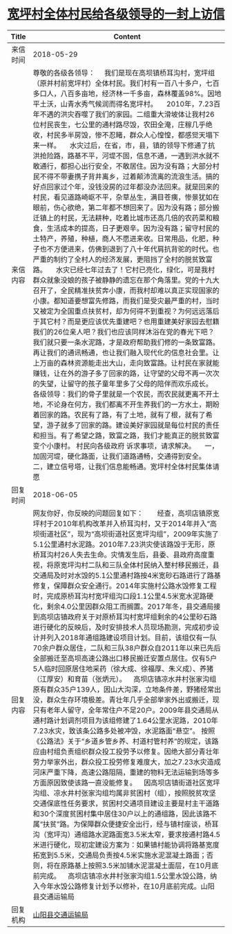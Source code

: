 # <a href="http://www.shangluo.gov.cn/zmhd/ldxxxx.jsp?urltype=leadermail.LeaderMailContentUrl&wbtreeid=1112&leadermailid=4729">宽坪村全体村民给各级领导的一封上访信</a>
| Title |                                                                                                                                                                                                                                                                                                                                                                                                                                                                                                                                                         Content                                                                                                                                                                                                                                                                                                                                                                                                                                                                                                                                                         |
|:-----:|-------------------------------------------------------------------------------------------------------------------------------------------------------------------------------------------------------------------------------------------------------------------------------------------------------------------------------------------------------------------------------------------------------------------------------------------------------------------------------------------------------------------------------------------------------------------------------------------------------------------------------------------------------------------------------------------------------------------------------------------------------------------------------------------------------------------------------------------------------------------------------------------------------------------------------------------------------------------------------------------------------------------------------------------------------------------------------------------------------------------------|
| 来信时间  | 2018-05-29                                                                                                                                                                                                                                                                                                                                                                                                                                                                                                                                                                                                                                                                                                                                                                                                                                                                                                                                                                                                                                                                                                              |
| 来信内容  | 尊敬的各级各领导：     我们是现在高坝镇桥耳沟村，宽坪组（原并村前宽坪村）全体村民。我们村有一百八十多户，七百多口人，八百多亩地，经济林一千多亩，森林覆盖98%。因地平土沃，山青水秀气候润而得名宽坪村。     2010年，7.23百年不遇的洪灾吞噬了我们的家园。二组重大滑坡体让我村26位村民丧生，七公里的通村路尽毁，农田全淹，庄稼几乎绝收，村民多半房毁，惨不忍睹，群众人心惶惶，都感觉天塌下来一样。     水灾过后，在省，市，县，镇的领导下修通了抗洪抢险路，路基不平，河堤不固，信息不通，一遇到洪水就不敢通行，都担心出行安全，不敢居住。因为没有路；大部分村民不得不带妻携子背井离乡，过着颠沛流离的流浪生活。搞的好点回家过个年，没钱没房的过年都没办法回来。就是回来的村民，看见道路崎岖不平，杂草丛生，满目苍痍，惨景犹如在眼前，伤心欲绝，第二年都不想回来了。因为没有路；部分搬迁镇上的村民，无法耕种，吃着比城市还高几倍的农药菜和粮食，生活成本的提高，日子更艰辛。因为没有路；留守村民的土特产，养殖，种植，商人不愿进来收。日常用品，化肥，种子也不方便进来，仿佛到退到了八十年代肩抗背驼的时代。也严重的制约了全村人的经济发展，更阻挡了全村的脱贫致富路。     水灾已经七年过去了！它村已亮化，绿化，可是我村群众就象没娘的孩子被静静的遗忘在那个角落里。党的十九大召开了，全民精准扶贫奔小康，而我村却难以真正实现国家的小康。都知道要想富先修路，而我们是受灾最严重的村，当时又被定为全国重点扶贫村，却为何得不到重视？为何远远落后于其它村？而是更应该优先重建吧？也用重建美好家园去慰籍我们的26位亲人吧？我们也应该同样沐浴在党的春光下吧？我们就只要一条水泥路，才是政府帮助我们修的一条致富路。再让我们的通讯畅通，也让我们融入现代化的信息社会里。让上万亩的森林资源能走出大山，走向致富路。让村民在家就能赚钱，让在外的游子多了回家的路，让守望的父母不再一次次的失望，让留守的孩子童年里多了父母的陪伴而欢乐成长。     各级领导：我们的骨子里就是一个农民，而农民就更离不开土地，不论身在何方，我们都离不开生养我们的一方水土，期盼着回家的路。农民有了路，有了土地，就有了根，就有了希望，游子就多了回家的路。建设美好家园就是每位村民的责任和担当。有了希望之路，致富之路，我们才能真正的脱贫致富变个小康村。 村民向各级政府 诉求事项，请求解决。     一，加固河堤，硬化路面，让我们道路通畅，交通得到安全。    二，建立信号塔，让我们信息能畅通。宽坪村全体村民集体请愿 |
| 回复时间  | 2018-06-05                                                                                                                                                                                                                                                                                                                                                                                                                                                                                                                                                                                                                                                                                                                                                                                                                                                                                                                                                                                                                                                                                                              |
| 回复内容  | 网友你好，你反映的问题回复如下：　　经查，高坝店镇原宽坪村于2010年机构改革并入桥耳沟村，又于2014年并入“高坝街道社区”，现为“高坝街道社区宽坪沟组”，2009年实施了5.1公里通村水泥路。2010年7.23洪灾使该路毁于无形，原桥耳沟村26人失去生命。灾情发生后，县委、县政府高度重视，将原宽坪沟村二队和三队全体村民纳入整村移民搬迁，县交通局及时对水毁的5.1公里通村路按4米宽砂石路进行了路基修复，保障群众安全通行。2014年实施村公路水毁修复工程时，完成原桥耳沟村宽坪组沟口段1.1公里4.5米宽水泥路硬化，剩余4.0公里因群众阻工而搁置。2017年冬，县交通局接到高坝店镇政府关于对原桥耳沟村宽坪组剩余的4公里砂石路进行硬化的反映后，及时安排技术人员现场勘测，完成初步设计并列入2018年通组路建设项目计划。目前，该组仅有一队70余户群众居住，二队和三队38户群众自2011年以来已先后全部搬迁至高坝高速公路出口移民搬迁安置点居住。仅有5户5人临时回原居住地采药（徐大成、徐福厚、朱义成）、养猪（江厚安）和育苗（张炳元）。    高坝店镇凉水井村张家沟组原有群众35户139人，因山大沟深，立地条件差，野猪经常出没，群众生存环境极差。青壮年几乎全部举家外出或搬迁，现只有老年人留守，全年常住户不足20户。2009年县交通局从通村路计划调剂项目为该组修建了1.64公里水泥路，2010年7.23水灾，致该条公路多处被冲毁，水泥路面“悬空”。 按照《公路法》关于“乡道乡管乡养、村道村管村养”的规定，该路应由村组负责组织群众投工投劳予以修复。因绝大部分青壮年劳力举家外出，群众投工投劳修复难度大，加之7.23水灾造成河床严重下降，高速公路阻隔，重建的物料无法运输到场等多方面原因致使该路一直没能修复。    因高坝店镇街道社区宽坪沟组、凉水井村张家沟组均属非贫困村（组），按照脱贫攻坚交通保底性任务要求，贫困村交通项目建设主要是村主干道路和30个深度贫困村集中居住30户以上的通组路，因此该路不属“扶贫”路。为保障群众便捷安全出行，经与镇村座谈，桥耳沟（宽坪沟）通组路水泥路面宽3.5米太窄，要求按通村路4.5米进行硬化，现初定建设方案为：如果镇村能协调将路基宽度拓宽到5.5米，交通局负责按4.5米实施水泥混凝土路面；否则，将在原路基上按照3.5米加铺水泥混凝土面层，在10月底前完成。    高坝店镇凉水井村张家沟组1.5公里水毁公路，纳入今年水毁公路修复计划予以修补，在10月底前完成。山阳县交通运输局                     |
| 回复机构  | <a href="../../category/agencies/山阳县交通运输局.md">山阳县交通运输局</a>                                                                                                                                                                                                                                                                                                                                                                                                                                                                                                                                                                                                                                                                                                                                                                                                                                                                                                                                                                                                                                                              |